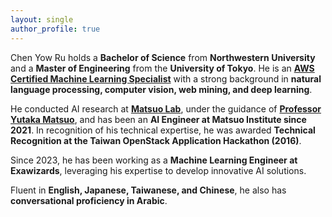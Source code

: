 ```yaml
---
layout: single
author_profile: true
---
```


Chen Yow Ru holds a **Bachelor of Science** from **Northwestern University** and a **Master of Engineering** from the **University of Tokyo**. He is an **[AWS Certified Machine Learning Specialist](https://www.credly.com/earner/earned/badge/e2a0599b-503a-46b6-9440-7dfb5fc53215)** with a strong background in **natural language processing, computer vision, web mining, and deep learning**.  

He conducted AI research at **[Matsuo Lab](https://weblab.t.u-tokyo.ac.jp/en/)**, under the guidance of **[Professor Yutaka Matsuo](https://ymatsuo.com/)**, and has been an **AI Engineer at Matsuo Institute since 2021**. In recognition of his technical expertise, he was awarded **Technical Recognition at the Taiwan OpenStack Application Hackathon (2016)**.  

Since 2023, he has been working as a **Machine Learning Engineer at Exawizards**, leveraging his expertise to develop innovative AI solutions.  

Fluent in **English, Japanese, Taiwanese, and Chinese**, he also has **conversational proficiency in Arabic**.  
